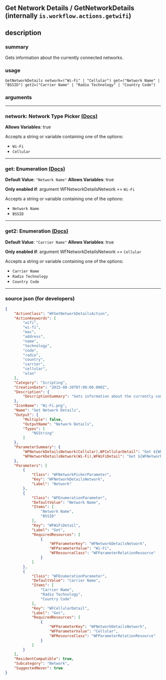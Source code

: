 
## Get Network Details / GetNetworkDetails (internally `is.workflow.actions.getwifi`)


## description

### summary

Gets information about the currently connected networks.


### usage
```
GetNetworkDetails network=("Wi-Fi" | "Cellular") get=("Network Name" | "BSSID") get2=("Carrier Name" | "Radio Technology" | "Country Code")
```

### arguments

---

### network: Network Type Picker [(Docs)](https://pfgithub.github.io/shortcutslang/gettingstarted#enum-select-field)
**Allows Variables**: true



Accepts a string 
or variable
containing one of the options:

- `Wi-Fi`
- `Cellular`

---

### get: Enumeration [(Docs)](https://pfgithub.github.io/shortcutslang/gettingstarted#enum-select-field)
**Default Value**: `"Network Name"`
**Allows Variables**: true

**Only enabled if**: argument WFNetworkDetailsNetwork == `Wi-Fi`

Accepts a string 
or variable
containing one of the options:

- `Network Name`
- `BSSID`

---

### get2: Enumeration [(Docs)](https://pfgithub.github.io/shortcutslang/gettingstarted#enum-select-field)
**Default Value**: `"Carrier Name"`
**Allows Variables**: true

**Only enabled if**: argument WFNetworkDetailsNetwork == `Cellular`

Accepts a string 
or variable
containing one of the options:

- `Carrier Name`
- `Radio Technology`
- `Country Code`

---

### source json (for developers)

```json
{
	"ActionClass": "WFGetNetworkDetailsAction",
	"ActionKeywords": [
		"wifi",
		"wi-fi",
		"mac",
		"address",
		"name",
		"technology",
		"code",
		"radio",
		"country",
		"carrier",
		"cellular",
		"wlan"
	],
	"Category": "Scripting",
	"CreationDate": "2015-08-20T07:00:00.000Z",
	"Description": {
		"DescriptionSummary": "Gets information about the currently connected networks."
	},
	"IconName": "Wi-Fi.png",
	"Name": "Get Network Details",
	"Output": {
		"Multiple": false,
		"OutputName": "Network Details",
		"Types": [
			"NSString"
		]
	},
	"ParameterSummary": {
		"WFNetworkDetailsNetwork(Cellular),WFCellularDetail": "Get ${WFNetworkDetailsNetwork} network's ${WFCellularDetail}",
		"WFNetworkDetailsNetwork(Wi-Fi),WFWiFiDetail": "Get ${WFNetworkDetailsNetwork} network's ${WFWiFiDetail}"
	},
	"Parameters": [
		{
			"Class": "WFNetworkPickerParameter",
			"Key": "WFNetworkDetailsNetwork",
			"Label": "Network"
		},
		{
			"Class": "WFEnumerationParameter",
			"DefaultValue": "Network Name",
			"Items": [
				"Network Name",
				"BSSID"
			],
			"Key": "WFWiFiDetail",
			"Label": "Get",
			"RequiredResources": [
				{
					"WFParameterKey": "WFNetworkDetailsNetwork",
					"WFParameterValue": "Wi-Fi",
					"WFResourceClass": "WFParameterRelationResource"
				}
			]
		},
		{
			"Class": "WFEnumerationParameter",
			"DefaultValue": "Carrier Name",
			"Items": [
				"Carrier Name",
				"Radio Technology",
				"Country Code"
			],
			"Key": "WFCellularDetail",
			"Label": "Get",
			"RequiredResources": [
				{
					"WFParameterKey": "WFNetworkDetailsNetwork",
					"WFParameterValue": "Cellular",
					"WFResourceClass": "WFParameterRelationResource"
				}
			]
		}
	],
	"ResidentCompatible": true,
	"Subcategory": "Network",
	"SuggestedNever": true
}
```

